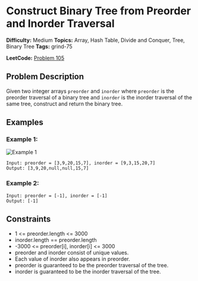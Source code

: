 # Construct Binary Tree from Preorder and Inorder Traversal

**Difficulty:** Medium
**Topics:** Array, Hash Table, Divide and Conquer, Tree, Binary Tree
**Tags:** grind-75

**LeetCode:** [Problem 105](https://leetcode.com/problems/construct-binary-tree-from-preorder-and-inorder-traversal/description/)

## Problem Description

Given two integer arrays `preorder` and `inorder` where `preorder` is the preorder traversal of a binary tree and `inorder` is the inorder traversal of the same tree, construct and return the binary tree.

## Examples

### Example 1:

![Example 1](https://assets.leetcode.com/uploads/2021/02/19/tree.jpg)

```
Input: preorder = [3,9,20,15,7], inorder = [9,3,15,20,7]
Output: [3,9,20,null,null,15,7]
```

### Example 2:

```
Input: preorder = [-1], inorder = [-1]
Output: [-1]
```

## Constraints

- 1 <= preorder.length <= 3000
- inorder.length == preorder.length
- -3000 <= preorder[i], inorder[i] <= 3000
- preorder and inorder consist of unique values.
- Each value of inorder also appears in preorder.
- preorder is guaranteed to be the preorder traversal of the tree.
- inorder is guaranteed to be the inorder traversal of the tree.
